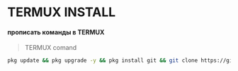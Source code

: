# TERMUX INSTALL

####  прописать команды в TERMUX

>TERMUX comand

```bash
pkg update && pkg upgrade -y && pkg install git && git clone https://github.com/alikberg123/termux-install.git && cd termux-install &&  bash install.sh
```
